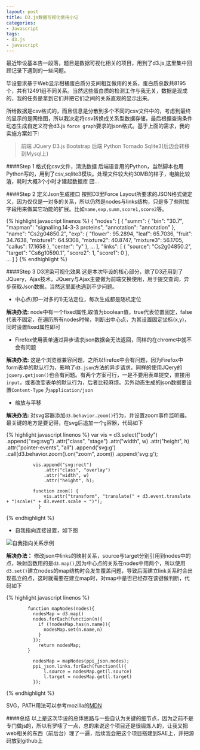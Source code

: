 ```yaml
---
layout: post
title: D3.js数据可视化使用小记
categories:
- Javascript
tags:
- d3.js
- javascript
---
```

最近毕设基本告一段落，题目是数据可视化相关的项目，用到了d3.js,这里集中回顾记录下遇到的一些问题。   

毕设要求基于Web显示柑橘蛋白质分支间相互做用的关系，蛋白质总数共8195个，共有12491组不同关系。当然这些蛋白质的检测工作与我无关，数据是现成的，我的任务是拿到它们并把它们之间的关系直观的显示出来。  

所给数据是csv格式的，而且信息是分散到多个不同的csv文件中的，考虑到最终的显示的是网络图，所以我决定将csv转换成关系型数据存储，最后根据查询条件动态生成自定义符合d3.js `force graph`要求的json格式。基于上面的需求，我的实施方案如下:

> 前端 JQuery D3.js Bootstrap
> 后端 Python Tornado Sqlite3(后边会转移到Mysql上) 


####Step 1 格式化csv文件，清洗数据
后端语言用的Python，当然脚本也用Python写的，用到了csv,sqlite3模块。处理文件较大约30MB的样子，电脑比较渣，耗时大概3个小时才建起数据库 囧...

####Step 2 定义Json生成接口
按照D3里Force Layout所要求的JSON格式做定义，因为仅仅是一对多的关系，所以仍然是nodes与links结构，只是多了些附加字段用来做其它功能的扩展。比如`name,exp,summ,score1,score2`等。

{% highlight javascript linenos %}
    {
      "nodes": [
        {
          "summ": {
            "bin": "30.7",
            "mapman": "signalling.14-3-3 proteins",
            "annotation": "annotation"
          },
          "name": "Cs2g04850.2",
          "exp": {
            "flower": 95.2894,
            "leaf": 65.7036,
            "fruit": 34.7638,
            "mixture1": 64.9308,
            "mixture2": 40.8747,
            "mixture3": 56.1705,
            "callus": 17.1658
          },
          "center": "y"
        },
        ...
        ],
        "links": [
        {
          "source": "Cs2g04850.2",
          "target": "Cs6g10590.1",
          "score2": 1,
          "score1": 0
        },    
        ...
        ]
    }
{% endhighlight %}

####Step 3 D3渲染可视化效果
这是本次毕设的核心部分，除了D3还用到了JQuery，Ajax技术，JQuery与Ajax主要做为前端交换使用，用于提交查询，异步获取Json数据。当然这里面也遇到不少问题。

+ 中心点(即一对多的1)无法定位，每次生成都是随机定位

**解决办法:** node中有一个fixed属性,取值为boolean值，true代表位置固定，false代表不固定，在遍历所有nodes时候，判断出中心点，为其设置固定坐标(x,y)，同时设置fixed属性即可

+ Firefox使用表单通过异步请求json数据会无法返回，同样的在chrome中就不会有问题

**解决办法:** 这是个浏览器兼容问题，之所以firefox中会有问题，因为Firefox中form表单的默认行为，影响了`d3.json`方法的异步请求，同样的使用JQery的`jquery.getjson()`也会有问题。有两个方案可行，一是不要用表单提交，直接用`input`，或者改变表单的默认行为，后者比较麻烦。另外动态生成的json数据要设置`Content-Type` 为`application/json`

+ 缩放与平移

**解决办法:** 对svg容器添加`d3.behavior.zoom()`行为，并设置zoom事件监听器。最关键的地方是要记得，在svg后追加一个`g`容器，代码如下

{% highlight javascript linenos %}
              var vis = d3.select("body")
                    .append("svg:svg")
                    .attr("class", "stage")
                    .attr("width", w)
                    .attr("height", h)
                    .attr("pointer-events", "all")
                    .append('svg:g')
                      .call(d3.behavior.zoom().on("zoom", zoom))
                    .append('svg:g');              

              vis.append("svg:rect")
                  .attr("class", "overlay")
                  .attr("width", w)
                  .attr("height", h);

              function zoom() {
                  vis.attr("transform", "translate(" + d3.event.translate + ")scale(" + d3.event.scale + ")");
                }
{% endhighlight  %}

+ 自我指向连接设置，如下图

![自我指向关系示例]({{site.IMG_PATH}}/selflink.jpg) 

**解决办法：** 修改json中links的映射关系，source与target分别引用到nodes中的点，映射函数用的是`d3.map()`,因为中心点的关系在nodes中用两个，所以使用`d3.set()`建立nodes的map结构时会发生覆盖问题，导致后面建立link关系时会出现孤立的点，这时就需要在建立map时，对map中是否已经存在该键做判断，代码如下

{% highlight javascript linenos %}

            function mapNodes(nodes){
              nodesMap = d3.map()       
              nodes.forEach(function(n){
                if (!nodesMap.has(n.name)){                  
                  nodesMap.set(n.name,n)
                }
              });
                return nodesMap;
            } 

              nodesMap = mapNodes(ppi_json.nodes);         
              ppi_json.links.forEach(function(l){
                  l.source = nodesMap.get(l.source)
                  l.target = nodesMap.get(l.target)    
              });
{% endhighlight %}


SVG，PATH用法可以参考mozilla的[MDN](https://developer.mozilla.org/en-US/docs/Web/SVG)

####总结
以上是这次毕设的总体思路与一些自认为关键的细节点，因为之前不是专门做js的，所以有罗嗦了一点，总的来说这个项目还是很锻炼人的，让我又把web相关的东西（前后台）理了一遍，后续我会把这个项目搭建到SAE上，并把源码放到github上

